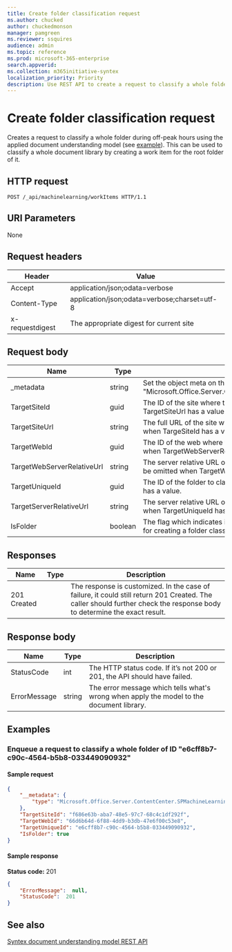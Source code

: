 ```yaml
---
title: Create folder classification request
ms.author: chucked
author: chuckedmonson
manager: pamgreen
ms.reviewer: ssquires
audience: admin
ms.topic: reference
ms.prod: microsoft-365-enterprise
search.appverid: 
ms.collection: m365initiative-syntex
localization_priority: Priority
description: Use REST API to create a request to classify a whole folder using a trained document understanding model.
---
```


# Create folder classification request

Creates a request to classify a whole folder during off-peak hours using the applied document understanding model (see [example](rest-createfolderclassificationrequest.md#examples)).
This can be used to classify a whole document library by creating a work item for the root folder of it.

## HTTP request

```http
POST /_api/machinelearning/workItems HTTP/1.1
```

## URI Parameters

None

## Request headers

| Header | Value |
|--------|-------|
|Accept|application/json;odata=verbose|
|Content-Type|application/json;odata=verbose;charset=utf-8|
|x-requestdigest|The appropriate digest for current site|

## Request body

|Name    |Type   |Description |
|--------|-------|------------|
|_metadata|string |Set the object meta on the SPO. Always use the value: {"type": "Microsoft.Office.Server.ContentCenter.SPMachineLearningWorkItemEntityData"}. |
|TargetSiteId|guid|The ID of the site where the folder to classify is located. This can be omitted when TargetSiteUrl has a value. |
|TargetSiteUrl|string|The full URL of the site where the folder to classify is located. This can be omitted when TargeSiteId has a value.|
|TargetWebId|guid|The ID of the web where the folder to classify is located. This can be omitted when TargetWebServerRelativeUrl has a value. |
|TargetWebServerRelativeUrl|string|The server relative URL of the web where the folder to classify is located. This can be omitted when TargetWebId has a value.  |
|TargetUniqueId|guid|The ID of the folder to classify. This can be omitted when TargetServerRelativeUrl has a value. |
|TargetServerRelativeUrl|string|The server relative URL of the folder to classify is located. This can be omitted when TargetUniqueId has a value.|
|IsFolder|boolean|The flag which indicates if what will be classified is a folder. Always set this to true for creating a folder classification work item..|

## Responses

| Name   | Type  | Description|
|--------|-------|------------|
|201 Created| |The response is customized. In the case of failure, it could still return 201 Created. The caller should further check the response body to determine the exact result.|

## Response body

| Name   | Type  | Description|
|--------|-------|------------|
|StatusCode |int |The HTTP status code. If it’s not 200 or 201, the API should have failed.|
|ErrorMessage |string |The error message which tells what's wrong when apply the model to the document library.|

## Examples

### Enqueue a request to classify a whole folder of ID "e6cff8b7-c90c-4564-b5b8-033449090932"

#### Sample request

```JSON
{
    "__metadata": {
        "type": "Microsoft.Office.Server.ContentCenter.SPMachineLearningWorkItemEntityData"
    },
    "TargetSiteId": "f686e63b-aba7-48e5-97c7-68c4c1df292f",
    "TargetWebId": "66d6b64d-6f88-4dd9-b3db-47e6f00c53e8",
    "TargetUniqueId": "e6cff8b7-c90c-4564-b5b8-033449090932",
    "IsFolder": true 
}
```

#### Sample response

**Status code:** 201

```JSON
{
    "ErrorMessage":  null,
    "StatusCode":  201
}
```
## See also

[Syntex document understanding model REST API](syntex-model-rest-api.md)

